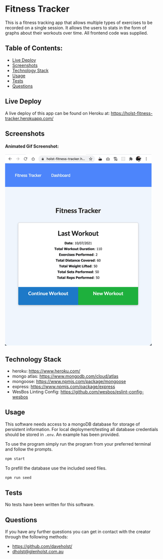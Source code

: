 # Fitness Tracker

This is a fitness tracking app that allows multiple types of exercises to be recorded on a single session. It allows the users to stats in the form of graphs about their workouts over time. All frontend code was supplied.

## Table of Contents:

- [Live Deploy](#Live-Deploy)
- [Screenshots](#Screenshots)
- [Technology Stack](#Technology-Stack)
- [Usage](#Usage)
- [Tests](#Tests)
- [Questions](#Questions)

## Live Deploy

A live deploy of this app can be found on Heroku at: https://holst-fitness-tracker.herokuapp.com/

## Screenshots

#### Animated Gif Screenshot:

![gif of fitness tracker](./assets/fitness-tracker.gif)

## Technology Stack

- heroku: https://www.heroku.com/
- mongo atlas: https://www.mongodb.com/cloud/atlas
- mongoose: https://www.npmjs.com/package/mongoose
- express: https://www.npmjs.com/package/express
- WesBos Linting Config: https://github.com/wesbos/eslint-config-wesbos

## Usage

This software needs access to a mongoDB database for storage of persistent information. For local deployment/testing all database credentials should be stored in `.env`. An example has been provided.

To use the program simply run the program from your preferred terminal and follow the prompts.

```bash
npm start
```

To prefill the database use the included seed files.

```bash
npm run seed
```

## Tests

No tests have been written for this software.

## Questions

If you have any further questions you can get in contact with the creator through the following methods:

- https://github.com/daveholst/
- dholst@glenholst.com.au
